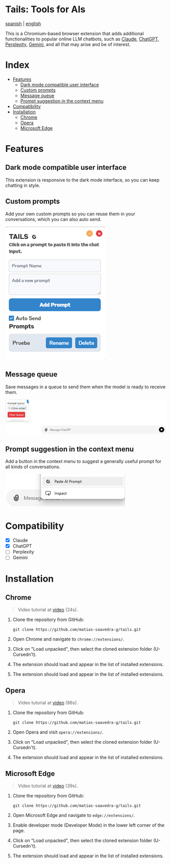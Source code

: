 # Tails: Tools for AIs <!-- omit in toc -->

[spanish](README.md) | [english](README.en.md)

This is a Chromium-based browser extension that adds additional functionalities to popular online LLM chatbots, such as [Claude](claude.ai), [ChatGPT](chat.com), [Perplexity](perplexity.ai), [Gemini](gemini.google.com), and all that may arise and be of interest.

# Index <!-- omit in toc -->

- [Features](#features)
  - [Dark mode compatible user interface](#dark-mode-compatible-user-interface)
  - [Custom prompts](#custom-prompts)
  - [Message queue](#message-queue)
  - [Prompt suggestion in the context menu](#prompt-suggestion-in-the-context-menu)
- [Compatibility](#compatibility)
- [Installation](#installation)
  - [Chrome](#chrome)
  - [Opera](#opera)
  - [Microsoft Edge](#microsoft-edge)

# Features

## Dark mode compatible user interface

This extension is responsive to the dark mode interface, so you can keep chatting in style.

## Custom prompts

Add your own custom prompts so you can reuse them in your conversations, which you can also auto send.

![UI Screenshot](assets/ui.png)

## Message queue

Save messages in a queue to send them when the model is ready to receive them.

![Queue Screenshot](assets/queue.png)

## Prompt suggestion in the context menu

Add a button in the context menu to suggest a generally useful prompt for all kinds of conversations.

![Context Menu Screenshot](assets/context-menu.png)

# Compatibility

- [X] Claude
- [X] ChatGPT
- [ ] Perplexity
- [ ] Gemini

# Installation

## Chrome

> Video tutorial at [video](https://www.youtube.com/watch?v=oswjtLwCUqg) (24s).

1. Clone the repository from GitHub:
   ```
   git clone https://github.com/matias-saavedra-g/tails.git
   ```

2. Open Chrome and navigate to `chrome://extensions/`.

3. Click on "Load unpacked", then select the cloned extension folder (U-Cursedn't).

4. The extension should load and appear in the list of installed extensions.

5. The extension should load and appear in the list of installed extensions.

## Opera

> Video tutorial at [video](https://www.youtube.com/watch?v=5X9wGp3kWwA) (86s).

1. Clone the repository from GitHub:
   ```
   git clone https://github.com/matias-saavedra-g/tails.git
   ```

2. Open Opera and visit `opera://extensions/`.

3. Click on "Load unpacked", then select the cloned extension folder (U-Cursedn't).

4. The extension should load and appear in the list of installed extensions.

## Microsoft Edge

> Video tutorial at [video](https://www.youtube.com/watch?v=ruMPPADElqU) (39s).

1. Clone the repository from GitHub:
   ```
   git clone https://github.com/matias-saavedra-g/tails.git
   ```

2. Open Microsoft Edge and navigate to `edge://extensions/`.

3. Enable developer mode (Developer Mode) in the lower left corner of the page.

4. Click on "Load unpacked", then select the cloned extension folder (U-Cursedn't).

5. The extension should load and appear in the list of installed extensions.
